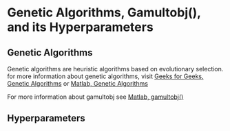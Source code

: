 # Genetic Algorithms, Gamultobj(), and its Hyperparameters
## Genetic Algorithms
Genetic algorithms are heuristic algorithms based on evolutionary selection. 
for more information about genetic algorithms, visit [Geeks for Geeks, Genetic Algorithms](https://www.geeksforgeeks.org/genetic-algorithms/) or [Matlab, Genetic Algorithms](https://www.mathworks.com/help/gads/what-is-the-genetic-algorithm.html)

For more information about gamultobj see [Matlab, gamultobj()](https://www.mathworks.com/help/gads/gamultiobj.html)
## Hyperparameters

